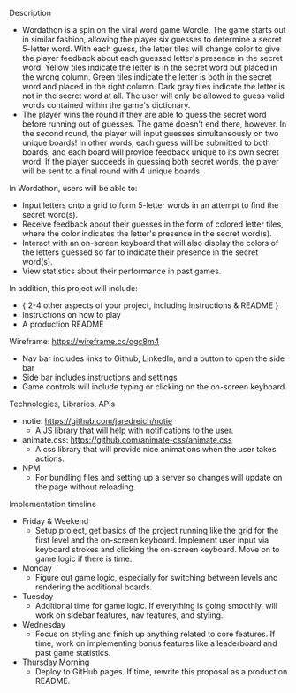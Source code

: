 Description
* Wordathon is a spin on the viral word game Wordle. The game starts out in similar fashion, allowing the player six guesses to determine a secret 5-letter word. With each guess, the letter tiles will change color to give the player feedback about each guessed letter's presence in the secret word. Yellow tiles indicate the letter is in the secret word but placed in the wrong column. Green tiles indicate the letter is both in the secret word and placed in the right column. Dark gray tiles indicate the letter is not in the secret word at all. The user will only be allowed to guess valid words contained within the game's dictionary.
* The player wins the round if they are able to guess the secret word before running out of guesses. The game doesn't end there, however. In the second round, the player will input guesses simultaneously on two unique boards! In other words, each guess will be submitted to both boards, and each board will provide feedback unique to its own secret word. If the player succeeds in guessing both secret words, the player will be sent to a final round with 4 unique boards.

In Wordathon, users will be able to:
* Input letters onto a grid to form 5-letter words in an attempt to find the secret word(s).
* Receive feedback about their guesses in the form of colored letter tiles, where the color indicates the letter's presence in the secret word(s).
* Interact with an on-screen keyboard that will also display the colors of the letters guessed so far to indicate their presence in the secret word(s).
* View statistics about their performance in past games.

In addition, this project will include:
* { 2-4 other aspects of your project, including instructions & README }
* Instructions on how to play
* A production README

Wireframe: https://wireframe.cc/ogc8m4
* Nav bar includes links to Github, LinkedIn, and a button to open the side bar
* Side bar includes instructions and settings
* Game controls will include typing or clicking on the on-screen keyboard.

Technologies, Libraries, APIs
* notie: https://github.com/jaredreich/notie
  * A JS library that will help with notifications to the user.
* animate.css: https://github.com/animate-css/animate.css
  * A css library that will provide nice animations when the user takes actions.
* NPM
  * For bundling files and setting up a server so changes will update on the page without reloading.

Implementation timeline
* Friday & Weekend
  * Setup project, get basics of the project running like the grid for the first level and the on-screen keyboard. Implement user input via keyboard strokes and clicking the on-screen keyboard. Move on to game logic if there is time.
* Monday
  * Figure out game logic, especially for switching between levels and rendering the additional boards.
* Tuesday
  * Additional time for game logic. If everything is going smoothly, will work on sidebar features, nav features, and styling.
* Wednesday
  * Focus on styling and finish up anything related to core features. If time, work on implementing bonus features like a leaderboard and past game statistics.
* Thursday Morning
  * Deploy to GitHub pages. If time, rewrite this proposal as a production README.